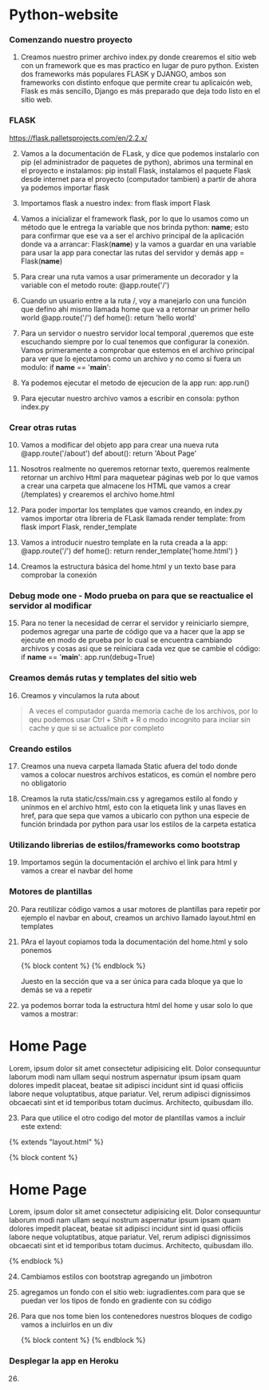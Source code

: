 # Python-website

### Comenzando nuestro proyecto

1. Creamos nuestro primer archivo index.py donde crearemos el sitio web con un framework que es mas practico en lugar de puro python. Existen dos frameworks más populares FLASK y DJANGO, ambos son frameworks con distinto enfoque que permite crear tu aplicaicón web, Flask es más sencillo, Django es más preparado que deja todo listo en el sitio web.

### FLASK

https://flask.palletsprojects.com/en/2.2.x/

2. Vamos a la documentación de FLask, y dice que podemos instalarlo con pip (el administrador de paquetes de python), abrimos una terminal en el proyecto e instalamos: pip install Flask, instalamos el paquete Flask desde internet para el proyecto (computador tambien) a partir de ahora ya podemos importar flask

3. Importamos flask a nuestro index: from flask import Flask

4. Vamos a inicializar el framework flask, por lo que lo usamos como un método que le entrega la variable que nos brinda python: __name__; esto para confirmar que ese va a ser el archivo principal de la aplicación donde va a arrancar: Flask(__name__) y la vamos a guardar en una variable para usar la app para conectar las rutas del servidor y demás
    app = Flask(__name__)

5. Para crear una ruta vamos a usar primeramente un decorador y la variable con el metodo route: 
            @app.route('/')

6. Cuando un usuario entre a la ruta /, voy a manejarlo con una función que defino ahí mismo llamada home que va a retornar un primer hello world
            @app.route('/')
            def home():
            return 'hello world'

7. Para un servidor o nuestro servidor local temporal ,queremos que este escuchando siempre por lo cual tenemos que configurar la conexión.
    Vamos primeramente a comprobar que estemos en el archivo principal para ver que lo ejecutamos como un archivo y no como si fuera un modulo:
    if __name__ == '__main__':

8. Ya podemos ejecutar el metodo de ejecucion de la app run: 
    app.run()

9. Para ejecutar nuestro archivo vamos a escribir en consola: python index.py

### Crear otras rutas

10. Vamos a modificar del objeto app para crear una nueva ruta
        @app.route('/about')
        def about():
            return 'About Page'

11. Nosotros realmente no queremos retornar texto, queremos realmente retornar un archivo Html para maquetear páginas web por lo que vamos a crear una carpeta que almacene los HTML que vamos a crear (/templates) y crearemos el archivo home.html

12. Para poder importar los templates que vamos creando, en index.py vamos importar otra libreria de FLask llamada render template: from flask import Flask, render_template

13. Vamos a introducir nuestro template en la ruta creada a la app: 
        @app.route('/')
        def home():
            return render_template('home.html')
            }

14. Creamos la estructura básica del home.html y un texto base para comprobar la conexión

### Debug mode one - Modo prueba on para que se reactualice el servidor al modificar

15. Para no tener la necesidad de cerrar el servidor y reiniciarlo siempre, podemos agregar una parte de código que va a hacer que la app se ejecute en modo de prueba por lo cual se encuentra cambiando archivos y cosas asi que se reiniciara cada vez que se cambie el código:
        if __name__ == '__main__':
        app.run(debug=True)

### Creamos demás rutas y templates del sitio web

16. Creamos y vinculamos la ruta about

>A veces el computador guarda memoria cache de los archivos, por lo qeu podemos usar Ctrl + Shift + R o modo incognito para inciiar sin cache y que si se actualice por completo

### Creando estilos

17. Creamos una nueva carpeta llamada Static afuera del todo donde vamos a colocar nuestros archivos estaticos, es común el nombre pero no obligatorio

18. Creamos la ruta static/css/main.css y agregamos estilo al fondo y unínmos en el archivo html, esto con la etiqueta link y unas llaves en href, para que sepa que vamos a ubicarlo con python una especie de función brindada por python para usar los estilos de la carpeta estatica

    <link rel="stylesheet" href="{{ url_for('static', filename='css/main.css') }}">

### Utilizando librerias de estilos/frameworks como bootstrap

19. Importamos según la documentación el archivo el link para html y vamos a crear el navbar del home

### Motores de plantillas

20. Para reutilizar código vamos a usar motores de plantillas para repetir por ejemplo el navbar en about, creamos un archivo llamado layout.html en templates

21. PAra el layout copiamos toda la documentación del home.html y solo ponemos 

    <section>
        {% block content %}
        {% endblock %}
    </section>

    Juesto en la sección que va a ser única para cada bloque ya que lo demás se va a repetir

22. ya podemos borrar toda la estructura html del home y usar solo lo que vamos a mostrar: 
<h1>Home Page</h1>
<p>Lorem, ipsum dolor sit amet consectetur adipisicing elit. Dolor consequuntur laborum modi nam ullam sequi nostrum aspernatur ipsum ipsam quam dolores impedit placeat, beatae sit adipisci incidunt sint id quasi officiis labore neque voluptatibus, atque pariatur. Vel, rerum adipisci dignissimos obcaecati sint et id temporibus totam ducimus. Architecto, quibusdam illo.</p>


23. Para que utilice el otro codigo del motor de plantillas vamos a incluir este extend: 

{% extends "layout.html" %}    

{% block content %}
<h1>Home Page</h1>
<p>Lorem, ipsum dolor sit amet consectetur adipisicing elit. Dolor consequuntur laborum modi nam ullam sequi nostrum aspernatur ipsum ipsam quam dolores impedit placeat, beatae sit adipisci incidunt sint id quasi officiis labore neque voluptatibus, atque pariatur. Vel, rerum adipisci dignissimos obcaecati sint et id temporibus totam ducimus. Architecto, quibusdam illo.</p>
{% endblock %}

24. Cambiamos estilos con bootstrap agregando un jimbotron

25. agregamos un fondo con el sitio web: iugradientes.com para que se puedan ver los tipos de fondo en gradiente con su código

26. Para que nos tome bien los contenedores nuestros bloques de codigo vamos a incluirlos en un div

    <div class="container p-4">
        {% block content %}
        {% endblock %}
    </div>

### Desplegar la app en Heroku

26. 